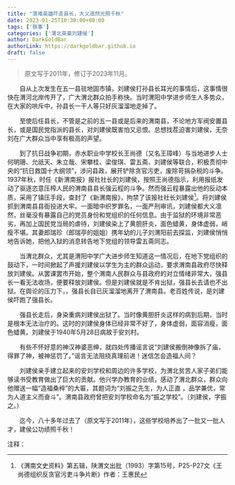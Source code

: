 ```yaml
---
title: "落难英雄吓走县长，大义凛然光照千秋"
date: 2023-01-25T10:30:00+08:00
tags: ['轶事']
categories: ['渭北英豪刘建侯']
author: DarkGoldBar
authorLink: https://darkgoldbar.github.io
draft: false
---
```

>原文写于2011年，修订于2023年11月。

　　自从上次发生在五一县驻地固市镇，刘建侯打孙县长耳光的事情后，这事情很快在渭河北岸传开了，广大渭北群众拍手称快。当时渭阳中学进步师生人多势众，在大家的哄斥中，孙县长一干人等只好灰溜溜地走掉了。

　　至使后任县长，不管是之前的五一县或是后来的渭南县，不论地方军阀安置县长，或是国民党指派的县长，对刘建侯既害怕又忌恨。总想找茬迫害刘建侯，无奈刘在广大群众当中享有极高的声望。

　　到了抗日战争初期，赤水职业中学校长王尚德（又名王璋峰）与当地进步人士何明珊、允祇天、朱立哉、宋攀桂、梁俊琪、雷五斋、刘建侯等联合，积极贯彻中央的“抗日救国十大纲领”，涉问县政，展开铲除贪官污吏，废除苛捐杂税的斗争。1937年秋，时任《新渭南报》报社社长的刘建侯，按照王尚德指示，利用报纸发动了驱逐恣意压榨人民的渭南县县长强云程的斗争。然而强云程暴露出他的反动本质，采用了镇压手段，查封了《新渭南报》，拘禁了该报社社长刘建侯[^1]。将刘建侯抓到渭南县县衙投进大牢。一面暗中织罗罪名，一面严刑审讯，刘建侯都大义凛然，丝毫没有暴露自己的党员身份和党组织的任何信息。由于监狱的环境非常恶劣，再加上国民党当局的虐待，刘建侯染上了黄胆肝炎，面色蜡黄，身体虚弱，峭瘦不堪。其妻郎瑞珍（郎瑞亭的姐姐）携年幼的儿子刘渭阳前去探监，刘建侯悄悄地告诉她，把他入狱的消息转告地下党组的领导雷五斋同志。

　　当渭北群众，尤其是渭阳中学广大进步师生知道这一情况后，在地下党组织的鼓动下，一时间掀起了声援刘建侯以学生为主的群众运动，要求渭南县政府尽快释放刘建侯。从罢课罢市开始，整个渭南人民群众与县政府的对立情绪非常大，强县长一看无法收场，便要释放刘建侯。但是刘建侯就是不肯出狱，强县长去请也不出狱。在舆论的压力下，，强县长自已灰溜溜地离开了渭南县。老百姓传说，是刘建侯吓跑了强县长。

　　强县长走后，身染重病刘建侯出狱了。当时像黄胆肝炎这样的病到后期，当时是根本无法治疗的。这时的刘建侯身体已经非常不好了，身体虚弱，面容消瘦，面色蜡黄。刘建侯于1940年5月28日病故于安刘村。

　　有些不怀好意的神汉神婆恶绅，就四处传播谣言说“刘建侯搬倒神像拆了庙，得罪了神，被神惩罚了。”谣言无法阻挠真理前进！迷信怎会造福人间？

　　刘建侯亲手建立起来的安刘学校和周边的许多学校，为渭北贫苦人家子弟们能够读书受教育做出了巨大的贡献。他兴学办教育的业绩，感动了渭北群众，群众向他赠送一幅“造福桑梓”的大匾，其题词为“刘振之先生，为人正直 ，品学兼优，常为人道主义而奋斗”。渭南县政府曾把安刘学校命名为“振之学校”。（刘建侯，字振之。）

　　迄今，八十多年过去了（原文写于2011年），这些学校培养出了一批又一批人才，建侯公功绩照千秋！

注释：

[^1]: 《渭南文史资料》第五辑，陕渭文出批（1993）字第15号，P25-P27文《王尚德组织反贪官污吏斗争片断》作者：王惠民
